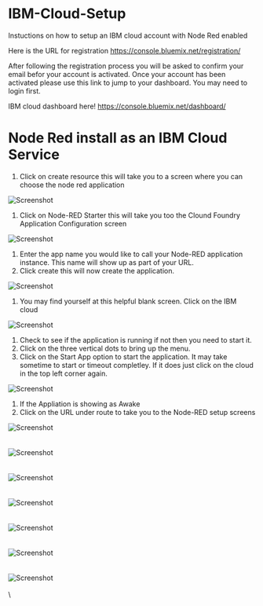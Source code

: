# IBM-Cloud-Setup
Instuctions on how to setup an IBM cloud account with Node Red enabled

Here is the URL for registration https://console.bluemix.net/registration/

After following the registration process you will be asked to confirm your email befor your account is activated. Once your account has been activated please use this link to jump to your dashboard. You may need to login first.

IBM cloud dashboard here! https://console.bluemix.net/dashboard/

# Node Red install as an IBM Cloud Service

1. Click on create resource this will take you to a screen where you can choose the node red application


![Screenshot](screenshots/IBM001.png)

1. Click on Node-RED Starter this will take you too the Clound Foundry Application Configuration screen


![Screenshot](screenshots/IBM002.png)

1. Enter the app name you would like to call your Node-RED application instance. This name will show up as part of your URL.
2. Click create this will now create the application.


![Screenshot](screenshots/IBM003.png)

1. You may find yourself at this helpful blank screen. Click on the IBM cloud


![Screenshot](screenshots/ibm004.png)

1. Check to see if the application is running if not then you need to start it.
2. Click on the three vertical dots to bring up the menu.
3. Click on the Start App option to start the application. It may take sometime to start or timeout completley. If it does just click on the cloud in the top left corner again. 

![Screenshot](screenshots/ibm005.png)

1. If the Appliation is showing as Awake
2. Click on the URL under route to take you to the Node-RED setup screens


![Screenshot](screenshots/ibm006.png)
\
\
\
![Screenshot](screenshots/ibm007.png)
\
\
\
![Screenshot](screenshots/ibm008.png)
\
\
\
![Screenshot](screenshots/ibm009.png)
\
\
\
![Screenshot](screenshots/ibm010.png)
\
\
\
![Screenshot](screenshots/ibm011.png)
\
\
\
![Screenshot](screenshots/ibm012.png)
\
\
\
